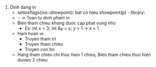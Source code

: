 1. Dinh dang in
    - setiosflags(ios::showpoint): bat co hieu showpoint(p) - library: <iomanip>
    - :: -> Toan tu dinh pham vi
    - Bien tham chieu khong duoc cap phat vung nho
        + Ex: int x = 3; int &y = x; y = 1 -> x = 1
    - Ham hoan vi:
        + Truyen tham tri
        + Truyen tham chieu
        + Truyen con tro
    - Hang tham chieu chi thuc hien 1 chieu, Bien tham chieu thuc hien duowc 2 chieu